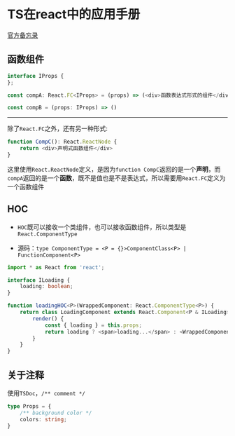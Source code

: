 # TS在react中的应用手册

[官方备忘录](https://react-typescript-cheatsheet.netlify.app/docs/basic/setup)

## 函数组件

```ts
interface IProps {
};

const compA: React.FC<IProps> = (props) => (<div>函数表达式形式的组件</div>)

const compB = (props: IProps) => ()
```

---

除了`React.FC`之外，还有另一种形式:

```js
function CompC(): React.ReactNode {
    return <div>声明式函数组件</div>
}
```

这里使用`React.ReactNode`定义，是因为`function CompC`返回的是一个**声明**，而`compA`返回的是一个**函数**，既不是值也是不是表达式，所以需要用`React.FC`定义为一个函数组件


## HOC

- `HOC`既可以接收一个类组件，也可以接收函数组件，所以类型是`React.ComponentType`

- 源码：`type ComponentType = <P = {}>ComponentClass<P> | FunctionComponent<P>`

```ts
import * as React from 'react';

interface ILoading {
    loading: boolean;
}

function loadingHOC<P>(WrappedComponent: React.ComponentType<P>) {
    return class LoadingComponent extends React.Component<P & ILoading> {
        render() {
            const { loading } = this.props;
            return loading ? <span>loading...</span> : <WrappedComponent {...this.props as P}/>
        }
    }
}
```

## 关于注释

使用`TSDoc`，`/** comment */`

```ts
type Props = {
    /** background color */
    colors: string;
}
```
